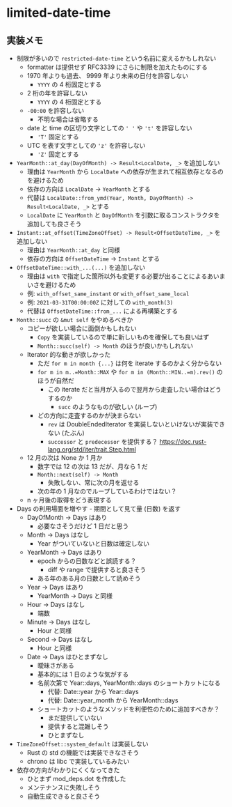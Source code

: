 # limited-date-time


## 実装メモ

- 制限が多いので `restricted-date-time` という名前に変えるかもしれない
  - formatter は提供せず RFC3339 にさらに制限を加えたものにする
  - 1970 年よりも過去、 9999 年より未来の日付を許容しない
    - `YYYY` の 4 桁固定とする
  - 2 桁の年を許容しない
    - `YYYY` の 4 桁固定とする
  - `-00:00` を許容しない
    - 不明な場合は省略する
  - date と time の区切り文字としての `' '` や `'t'` を許容しない
    - `'T'` 固定とする
  - UTC を表す文字としての `'z'` を許容しない
    - `'Z'` 固定とする
- `YearMonth::at_day(DayOfMonth) -> Result<LocalDate, _>` を追加しない
  - 理由は `YearMonth` から `LocalDate` への依存が生まれて相互依存となるのを避けるため
  - 依存の方向は `LocalDate` → `YearMonth` とする
  - 代替は `LocalDate::from_ymd(Year, Month, DayOfMonth) -> Result<LocalDate, _>` とする
  - `LocalDate` に `YearMonth` と `DayOfMonth` を引数に取るコンストラクタを追加しても良さそう
- `Instant::at_offset(TimeZoneOffset) -> Result<OffsetDateTime, _>` を追加しない
  - 理由は `YearMonth::at_day` と同様
  - 依存の方向は `OffsetDateTime` → `Instant` とする
- `OffsetDateTime::with_...(...)` を追加しない
  - 理由は `with` で指定した箇所以外も変更する必要が出ることによるあいまいさを避けるため
  - 例: `with_offset_same_instant` or `with_offset_same_local`
  - 例: `2021-03-31T00:00:00Z` に対しての `with_month(3)`
  - 代替は `OffsetDateTime::from_...` による再構築とする
- `Month::succ` の `&mut self` をやめるべきか
  - コピーが欲しい場合に面倒かもしれない
    - `Copy` を実装しているので単に新しいものを確保しても良いはず
    - `Month::succ(self) -> Month` のほうが良いかもしれない
  - Iterator 的な動きが欲しかった
    - ただ `for m in month {...}` は何を iterate するのかよく分からない
    - `for m in m..=Month::MAX` や `for m in (Month::MIN..=m).rev()` のほうが自然だ
      - この iterate だと当月が入るので翌月から走査したい場合はどうするのか
        - `succ` のようなものが欲しい (ループ)
    - どの方向に走査するのかが決まらない
      - `rev` は DoubleEndedIterator を実装しないといけないが実装できない (たぶん)
      - `successor` と `predecessor` を提供する？
        <https://doc.rust-lang.org/std/iter/trait.Step.html>
  - 12 月の次は None か 1 月か
    - 数字では 12 の次は 13 だが、月なら 1 だ
    - `Month::next(self) -> Month`
      - 失敗しない、常に次の月を返せる
    - 次の年の 1 月なのでループしているわけではない？
  - n ヶ月後の取得をどう表現する
- Days の利用場面を増やす - 期間として見て量 (日数) を返す
  - DayOfMonth -> Days はあり
    - 必要なさそうだけど 1 日だと思う
  - Month -> Days はなし
    - Year がついていないと日数は確定しない
  - YearMonth -> Days はあり
    - epoch からの日数などと誤読する？
      - diff や range で提供すると良さそう
    - ある年のある月の日数として読めそう
  - Year -> Days はあり
    - YearMonth -> Days と同様
  - Hour -> Days はなし
    - 端数
  - Minute -> Days はなし
    - Hour と同様
  - Second -> Days はなし
    - Hour と同様
  - Date -> Days はひとまずなし
    - 曖昧さがある
    - 基本的には 1 日のような気がする
    - 名前次第で Year::days, YearMonth::days のショートカットになる
      - 代替: Date::year から Year::days
      - 代替: Date::year_month から YearMonth::days
    - ショートカットのようなメソッドを利便性のために追加すべきか？
      - まだ提供していない
      - 提供すると混雑しそう
      - ひとまずなし
- `TimeZoneOffset::system_default` は実装しない
  - Rust の std の機能では実装できなさそう
  - chrono は libc で実装しているみたい
- 依存の方向がわかりにくくなってきた
  - ひとまず mod_deps.dot を作成した
  - メンテナンスに失敗しそう
  - 自動生成できると良さそう

